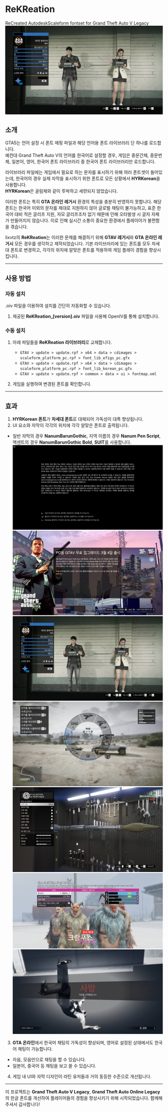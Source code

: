 # ReKReation
ReCreated AutodeskScaleform fontset for Grand Theft Auto V Legacy
![title](https://github.com/lixvtz/GTA5-ReKReation/blob/main/README/images/CHARACTER_SELECTION.png?raw=true)

## 소개  
GTA5는 언어 설정 시 폰트 매핑 파일과 해당 언어용 폰트 라이브러리 단 하나를 로드합니다.  
예컨대 Grand Theft Auto V의 언어를 한국어로 설정할 경우, 게임은 중문간체, 중문번체, 일본어, 영어, 한국어 폰트 라이브러리 중 한국어 폰트 라이브러리만 로드합니다.  

라이브러리 파일에는 게임에서 필요로 하는 문자를 표시하기 위해 여러 폰트셋이 들어있는데, 한국어의 경우 실제 자막을 표시하기 위한 폰트로 모든 상황에서 **HYRKorean**을 사용합니다.  
**HYRKorean**은 굴림체와 같이 투박하고 세련되지 않았습니다.

이러한 폰트는 특히 **GTA 온라인 레거시** 환경의 특성을 충분히 반영하지 못합니다. 해당 폰트는 한국어 이외의 문자를 제대로 지원하지 않아 글로벌 채팅이 불가능하고, 표준 한국어 대비 적은 글리프 지원, 자모 글리프조차 없기 때문에 인해 오타발생 시 글자 자체가 만들어지지 않습니다. 이로 인해 실시간 소통이 중요한 환경에서 플레이어가 불편함을 겪습니다.

lixvtz의 **ReKReation**는 이러한 문제를 해결하기 위해 **GTAV 레거시**와 **GTA 온라인 레거시** 모든 경우를 생각하고 제작되었습니다. 기본 라이브러리에 있는 폰트를 모두 차세대 폰트로 변경하고, 각각의 위치에 알맞은 폰트를 적용하여 게임 플레이 경험을 향상시킵니다.

---

## 사용 방법  
### 자동 설치  
.oiv 파일을 이용하여 설치를 간단히 자동화할 수 있습니다.  

1. 제공된 **ReKReation_[version].oiv** 파일을 사용해 OpenIV를 통해 설치합니다.  

### 수동 설치  
1. 아래 파일들을 **ReKReation 라이브러리**로 교체합니다.  
   - `GTAV > update > update.rpf > x64 > data > cdimages > scaleform_platform_pc.rpf > font_lib_efigs_pc.gfx`  
   - `GTAV > update > update.rpf > x64 > data > cdimages > scaleform_platform_pc.rpf > font_lib_korean_pc.gfx`  
   - `GTAV > update > update.rpf > common > data > ui > fontmap.xml`  

2. 게임을 실행하여 변경된 폰트를 확인합니다.  

---

## 효과  
1. **HYRKorean 폰트**가 **차세대 폰트**로 대체되어 가독성이 대폭 향상됩니다.  
2. UI 요소와 자막이 각각의 위치에 각각 알맞은 폰트로 출력됩니다.  
 - 일반 자막의 경우 **NanumBarunGothic**, 지역 이름의 경우 **Nanum Pen Script**, 액센트의 경우 **NanumBarunGothic Bold**, **SUIT**를 사용합니다.
![title](https://github.com/lixvtz/GTA5-ReKReation/blob/main/README/images/LEGAL.png?raw=true)
![title](https://github.com/lixvtz/GTA5-ReKReation/blob/main/README/images/GTAV_ONLINE.GFX.png?raw=true)
![title](https://github.com/lixvtz/GTA5-ReKReation/blob/main/README/images/CHARACTER_SELECTION.png?raw=true)
![title](https://github.com/lixvtz/GTA5-ReKReation/blob/main/README/images/WEAPON_SELECTION_HUD.png?raw=true)
![title](https://github.com/lixvtz/GTA5-ReKReation/blob/main/README/images/ARMORY.png?raw=true)
![title](https://github.com/lixvtz/GTA5-ReKReation/blob/main/README/images/MISSIONCONTROLLER.png?raw=true)
![title](https://github.com/lixvtz/GTA5-ReKReation/blob/main/README/images/WASTED.png?raw=true)
3. **GTA 온라인**에서 한국어 채팅의 가독성이 향상되며, 영어로 설정된 상태에서도 한국어 채팅이 가능합니다.
- 자음, 모음만으로 채팅을 할 수 있습니다.
- 일본어, 중국어 등 채팅을 보고 쓸 수 있습니다. 
4. 게임 내 UI와 자막 디자인이 라틴 유저들과 거의 동등한 수준으로 개선됩니다.  

---

이 프로젝트는 **Grand Theft Auto V Legacy**, **Grand Theft Auto Online Legacy**의 한글 폰트를 개선하여 플레이어들의 경험을 향상시키기 위해 시작되었습니다. 함께해주셔서 감사합니다!  
